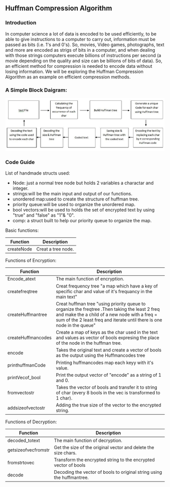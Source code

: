 ## __Huffman Compression Algorithm__

### __Introduction__
In computer science a lot of data is encoded to be used efficiently,
to be able to give instructions to a computer to carry out, information must be passed as bits (i.e. 1's and 0's).
So, movies, Video games, photographs, text and more are encoded as strigs of bits in a computer,
and when dealing with those strings computers execute billions of instructions per second (a movie depending on the
quality and size can be billions of bits of data).
So, an efficient method for compression is needed to encode data without losing information.
We will be exploring the Huffman Compression Algorithm as an example on efficient compression methods.


### __A Simple Block Daigram:__
![](pic.jpg)


### __Code Guide__

List of handmade structs used:
* Node: just a normal tree node but holds 2 variables a charactar and integer.
* strings:will be the main input and output of our functions.
* unordered map:used to create the structure of huffman tree.
* priority queue:will be used to organize the unordered map.
* bool vectors:will be used to holds the set of encrypted text by using "true" and "false" as "1"& "0".
* comp: a struct built to help our priority queue to organize the map.

Basic functions:

Function | Description
--------- | ------------
createNode | Creat a tree node.


Functions of Encryption:

Function | Description
--------- | ------------
Encode_atext  |The main function of encryption.
createfreqtree | Creat frequency tree "a map which have a key of specific char and value of it's frequancy in the main text"
createHuffmantree | Creat huffman tree "using priority queue to organize the freqtree .Then taking the least 2 freq and make the a child of a new node with a freq = sum of the 2 least freq and iterate until there is one node in the queue"
createHuffmancodes | Create a map of keys as the char used in the text and values as vector of bools expresing the place of the node in the huffman tree.
encode | Takes the original text and create a vector of bools as the output using the Huffmancodes tree
printhuffmanCode | Printing huffmancodes map each keyy with it's value. 
printVecof_bool  |Print the output vector of "encode" as a string of 1 and 0.
fromvectostr  |Takes the vector of bools and transfer it to string of char (every 8 bools in the vec is transformed to 1 char).
addsizeofvectostr|Adding the true size of the vector to the encrypted string.



Functions of Decryption:

Function | Description
--------- | ------------
decoded_totext  |The main function of decryption.
getsizeofvecfromstr|Get the size of the original vector and delete the size chars.
fromstrtovec |Transform the encrypted string to the encrypted vector of bools
decode   | Decoding the vector of bools to original string using the huffmantree.





